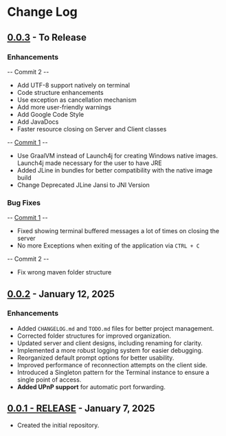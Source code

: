 # Change Log

## [0.0.3](https://github.com/FelipeKobra/JMessenger/tree/v0.0.3) - To Release

### Enhancements

-- Commit 2 --

- Add UTF-8 support natively on terminal
- Code structure enhancements
- Use exception as cancellation mechanism
- Add more user-friendly warnings
- Add Google Code Style
- Add JavaDocs
- Faster resource closing on Server and Client classes

-- [Commit 1](https://github.com/FelipeKobra/JMessenger/commit/1260371d40a75ea7e6108d8e7c3683d85e746ee1) --

- Use GraalVM instead of Launch4j for creating Windows native images. Launch4j made necessary for
  the user to have JRE
- Added JLine in bundles for better compatibility with the native image build
- Change Deprecated JLine Jansi to JNI Version

### Bug Fixes

-- [Commit 1](https://github.com/FelipeKobra/JMessenger/commit/1260371d40a75ea7e6108d8e7c3683d85e746ee1) --

- Fixed showing terminal buffered messages a lot of times on closing the server
- No more Exceptions when exiting of the application via `CTRL + C`

-- Commit 2 --

- Fix wrong maven folder structure

## [0.0.2](https://github.com/FelipeKobra/JMessenger/tree/v0.0.2) - January 12, 2025

### Enhancements

- Added `CHANGELOG.md` and `TODO.md` files for better project management.
- Corrected folder structures for improved organization.
- Updated server and client designs, including renaming for clarity.
- Implemented a more robust logging system for easier debugging.
- Reorganized default prompt options for better usability.
- Improved performance of reconnection attempts on the client side.
- Introduced a Singleton pattern for the Terminal instance to ensure a single point of access.
- **Added UPnP support** for automatic port forwarding.

## [0.0.1 - RELEASE](https://github.com/FelipeKobra/JMessenger/tree/v0.0.1) - January 7, 2025

- Created the initial repository.
